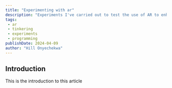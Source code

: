 ```yaml
---
title: "Experimenting with ar"
description: "Experiments I've carried out to test the use of AR to enhance user experience."
tags:
 - ar
 - tinkering
 - experiments
 - programming
publishDate: 2024-04-09
author: "Hill Onyechekwa"
---
```


## Introduction

This is the introduction to this article